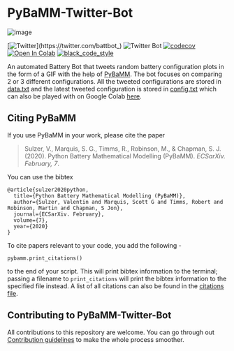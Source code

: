 # PyBaMM-Twitter-Bot

![image](https://miro.medium.com/max/788/1*z_AwTGIVYneAzpzwPUGDxw.gif)

[![Twitter](https://img.shields.io/twitter/url/https/twitter.com/battbot_.svg?style=social&label=Follow%20@battbot_)](https://twitter.com/battbot_)
![Twitter Bot](https://github.com/Saransh-cpp/TwitterBot/actions/workflows/python-app.yml/badge.svg?branch=master)
[![codecov](https://codecov.io/gh/Saransh-cpp/PyBaMM-Twitter-Bot/branch/main/graph/badge.svg?token=P1h4VGtlSt)](https://codecov.io/gh/Saransh-cpp/PyBaMM-Twitter-Bot)
[![Open In Colab](https://colab.research.google.com/assets/colab-badge.svg)](https://colab.research.google.com/github/Saransh-cpp/PyBaMM-Twitter-Bot/blob/main/)
[![black_code_style](https://img.shields.io/badge/code%20style-black-000000.svg)](https://github.com/ambv/black)



An automated Battery Bot that tweets random battery configuration plots in the form of a GIF with the help of [PyBaMM](https://github.com/pybamm-team/PyBaMM). The bot focuses on comparing 2 or 3 different configurations. All the tweeted configurations are stored in [data.txt](https://github.com/Saransh-cpp/PyBaMM-Twitter-Bot/blob/main/bot/data.txt) and the latest tweeted configuration is stored in [config.txt](https://github.com/Saransh-cpp/PyBaMM-Twitter-Bot/blob/main/bot/config.txt) which can also be played with on Google Colab [here](https://colab.research.google.com/github/Saransh-cpp/PyBaMM-Twitter-Bot/blob/main/bot/run-simulation.ipynb).


## Citing PyBaMM

If you use PyBaMM in your work, please cite the paper

> Sulzer, V., Marquis, S. G., Timms, R., Robinson, M., & Chapman, S. J. (2020). Python Battery Mathematical Modelling (PyBaMM). _ECSarXiv. February, 7_.

You can use the bibtex

```
@article{sulzer2020python,
  title={Python Battery Mathematical Modelling (PyBaMM)},
  author={Sulzer, Valentin and Marquis, Scott G and Timms, Robert and Robinson, Martin and Chapman, S Jon},
  journal={ECSarXiv. February},
  volume={7},
  year={2020}
}
```

To cite papers relevant to your code, you add the following -

```python3
pybamm.print_citations()
```

to the end of your script. This will print bibtex information to the terminal; passing a filename to `print_citations` will print the bibtex information to the specified file instead. A list of all citations can also be found in the [citations file](https://github.com/pybamm-team/PyBaMM/blob/develop/pybamm/CITATIONS.txt).

## Contributing to PyBaMM-Twitter-Bot

All contributions to this repository are welcome. You can go through out [Contribution guidelines](https://github.com/pybamm-team/PyBaMM/blob/develop/CONTRIBUTING.md) to make the whole process smoother.
